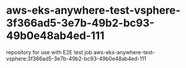 # aws-eks-anywhere-test-vsphere-3f366ad5-3e7b-49b2-bc93-49b0e48ab4ed-111
repository for use with E2E test job aws-eks-anywhere-test-vsphere:3f366ad5-3e7b-49b2-bc93-49b0e48ab4ed-111
